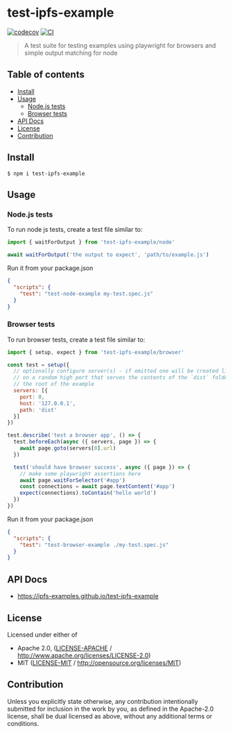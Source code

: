 # test-ipfs-example <!-- omit in toc -->

[![codecov](https://img.shields.io/codecov/c/github/ipfs-examples/test-ipfs-example.svg?style=flat-square)](https://codecov.io/gh/ipfs-examples/test-ipfs-example)
[![CI](https://img.shields.io/github/actions/workflow/status/ipfs-examples/test-ipfs-example/js-test-and-release.yml?branch=main\&style=flat-square)](https://github.com/ipfs-examples/test-ipfs-example/actions/workflows/js-test-and-release.yml?query=branch%3Amain)

> A test suite for testing examples using playwright for browsers and simple output matching for node

## Table of contents <!-- omit in toc -->

- [Install](#install)
- [Usage](#usage)
  - [Node.js tests](#nodejs-tests)
  - [Browser tests](#browser-tests)
- [API Docs](#api-docs)
- [License](#license)
- [Contribution](#contribution)

## Install

```console
$ npm i test-ipfs-example
```

## Usage

### Node.js tests

To run node js tests, create a test file similar to:

```js
import { waitForOutput } from 'test-ipfs-example/node'

await waitForOutput('the output to expect', 'path/to/example.js')
```

Run it from your package.json

```json
{
  "scripts": {
    "test": "test-node-example my-test.spec.js"
  }
}
```

### Browser tests

To run browser tests, create a test file similar to:

```js
import { setup, expect } from 'test-ipfs-example/browser'

const test = setup({
  // optionally configure server(s) - if omitted one will be created listening
  // on a random high port that serves the contents of the `dist` folder in
  // the root of the example
  servers: [{
    port: 0,
    host: '127.0.0.1',
    path: 'dist'
  }]
})

test.describe('test a browser app', () => {
  test.beforeEach(async ({ servers, page }) => {
    await page.goto(servers[0].url)
  })

  test('should have browser success', async ({ page }) => {
    // make some playwright assertions here
    await page.waitForSelector('#app')
    const connections = await page.textContent('#app')
    expect(connections).toContain('hello world')
  })
})
```

Run it from your package.json

```json
{
  "scripts": {
    "test": "test-browser-example ./my-test.spec.js"
  }
}
```

## API Docs

- <https://ipfs-examples.github.io/test-ipfs-example>

## License

Licensed under either of

- Apache 2.0, ([LICENSE-APACHE](LICENSE-APACHE) / <http://www.apache.org/licenses/LICENSE-2.0>)
- MIT ([LICENSE-MIT](LICENSE-MIT) / <http://opensource.org/licenses/MIT>)

## Contribution

Unless you explicitly state otherwise, any contribution intentionally submitted for inclusion in the work by you, as defined in the Apache-2.0 license, shall be dual licensed as above, without any additional terms or conditions.
